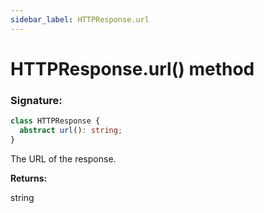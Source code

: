 ```yaml
---
sidebar_label: HTTPResponse.url
---
```


# HTTPResponse.url() method

### Signature:

```typescript
class HTTPResponse {
  abstract url(): string;
}
```

The URL of the response.

**Returns:**

string
